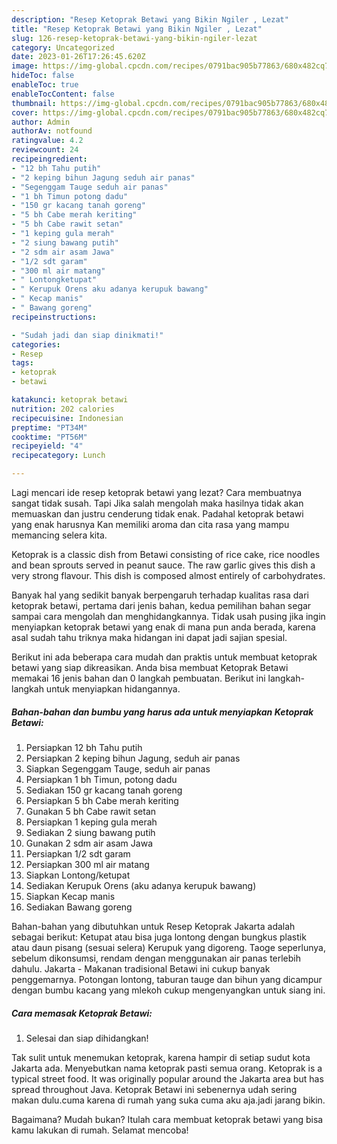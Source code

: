 ```yaml
---
description: "Resep Ketoprak Betawi yang Bikin Ngiler , Lezat"
title: "Resep Ketoprak Betawi yang Bikin Ngiler , Lezat"
slug: 126-resep-ketoprak-betawi-yang-bikin-ngiler-lezat
category: Uncategorized
date: 2023-01-26T17:26:45.620Z
image: https://img-global.cpcdn.com/recipes/0791bac905b77863/680x482cq70/ketoprak-betawi-foto-resep-utama.jpg
hideToc: false
enableToc: true
enableTocContent: false
thumbnail: https://img-global.cpcdn.com/recipes/0791bac905b77863/680x482cq70/ketoprak-betawi-foto-resep-utama.jpg
cover: https://img-global.cpcdn.com/recipes/0791bac905b77863/680x482cq70/ketoprak-betawi-foto-resep-utama.jpg
author: Admin
authorAv: notfound
ratingvalue: 4.2
reviewcount: 24
recipeingredient:
- "12 bh Tahu putih"
- "2 keping bihun Jagung seduh air panas"
- "Segenggam Tauge seduh air panas"
- "1 bh Timun potong dadu"
- "150 gr kacang tanah goreng"
- "5 bh Cabe merah keriting"
- "5 bh Cabe rawit setan"
- "1 keping gula merah"
- "2 siung bawang putih"
- "2 sdm air asam Jawa"
- "1/2 sdt garam"
- "300 ml air matang"
- " Lontongketupat"
- " Kerupuk Orens aku adanya kerupuk bawang"
- " Kecap manis"
- " Bawang goreng"
recipeinstructions:

- "Sudah jadi dan siap dinikmati!"
categories:
- Resep
tags:
- ketoprak
- betawi

katakunci: ketoprak betawi 
nutrition: 202 calories
recipecuisine: Indonesian
preptime: "PT34M"
cooktime: "PT56M"
recipeyield: "4"
recipecategory: Lunch

---
```



Lagi mencari ide resep ketoprak betawi yang lezat? Cara membuatnya sangat tidak susah. Tapi Jika salah mengolah maka hasilnya tidak akan memuaskan dan justru cenderung tidak enak. Padahal ketoprak betawi yang enak harusnya Kan memiliki aroma dan cita rasa yang mampu memancing selera kita.


Ketoprak is a classic dish from Betawi consisting of rice cake, rice noodles and bean sprouts served in peanut sauce. The raw garlic gives this dish a very strong flavour. This dish is composed almost entirely of carbohydrates.

Banyak hal yang sedikit banyak berpengaruh terhadap kualitas rasa dari ketoprak betawi, pertama dari jenis bahan, kedua pemilihan bahan segar sampai cara mengolah dan menghidangkannya. Tidak usah pusing jika ingin menyiapkan ketoprak betawi yang enak di mana pun anda berada, karena asal sudah tahu triknya maka hidangan ini dapat jadi sajian spesial.


Berikut ini ada beberapa cara mudah dan praktis untuk membuat ketoprak betawi yang siap dikreasikan. Anda bisa membuat Ketoprak Betawi memakai 16 jenis bahan dan 0 langkah pembuatan. Berikut ini langkah-langkah untuk menyiapkan hidangannya.

<!--inarticleads1-->

##### Bahan-bahan dan bumbu yang harus ada untuk menyiapkan Ketoprak Betawi:

1. Persiapkan 12 bh Tahu putih
1. Persiapkan 2 keping bihun Jagung, seduh air panas
1. Siapkan Segenggam Tauge, seduh air panas
1. Persiapkan 1 bh Timun, potong dadu
1. Sediakan 150 gr kacang tanah goreng
1. Persiapkan 5 bh Cabe merah keriting
1. Gunakan 5 bh Cabe rawit setan
1. Persiapkan 1 keping gula merah
1. Sediakan 2 siung bawang putih
1. Gunakan 2 sdm air asam Jawa
1. Persiapkan 1/2 sdt garam
1. Persiapkan 300 ml air matang
1. Siapkan  Lontong/ketupat
1. Sediakan  Kerupuk Orens (aku adanya kerupuk bawang)
1. Siapkan  Kecap manis
1. Sediakan  Bawang goreng


Bahan-bahan yang dibutuhkan untuk Resep Ketoprak Jakarta adalah sebagai berikut: Ketupat atau bisa juga lontong dengan bungkus plastik atau daun pisang (sesuai selera) Kerupuk yang digoreng. Taoge seperlunya, sebelum dikonsumsi, rendam dengan menggunakan air panas terlebih dahulu. Jakarta - Makanan tradisional Betawi ini cukup banyak penggemarnya. Potongan lontong, taburan tauge dan bihun yang dicampur dengan bumbu kacang yang mlekoh cukup mengenyangkan untuk siang ini. 

<!--inarticleads2-->

##### Cara memasak Ketoprak Betawi:


1. Selesai dan siap dihidangkan!

Tak sulit untuk menemukan ketoprak, karena hampir di setiap sudut kota Jakarta ada. Menyebutkan nama ketoprak pasti semua orang. Ketoprak is a typical street food. It was originally popular around the Jakarta area but has spread throughout Java. Ketoprak Betawi ini sebenernya udah sering makan dulu.cuma karena di rumah yang suka cuma aku aja.jadi jarang bikin. 

Bagaimana? Mudah bukan? Itulah cara membuat ketoprak betawi yang bisa kamu lakukan di rumah. Selamat mencoba!
